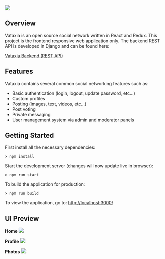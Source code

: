 ![](http://i.imgur.com/y3YLhkW.png)

## Overview

Vataxia is an open source social network written in React and Redux. This project is the frontend responsive web 
application only. The backend REST API is developed in Django and can be found here: 

[Vataxia Backend (REST API)](https://github.com/buckyroberts/Vataxia)

## Features

Vataxia contains several common social networking features such as:
- Basic authentication (login, logout, update password, etc...)
- Custom profiles
- Posting (images, text, videos, etc...)
- Post voting
- Private messaging
- User management system via admin and moderator panels

## Getting Started

First install all the necessary dependencies:
```
> npm install
```

Start the development server (changes will now update live in browser):
```
> npm run start
```

To build the application for production:
```
> npm run build
```

To view the application, go to: [http://localhost:3000/](http://localhost:3000/)

## UI Preview

**Home**
![](http://i.imgur.com/y0Cr1an.png)

**Profile**
![](http://i.imgur.com/Ukoh5Tx.png)

**Photos**
![](http://i.imgur.com/TNb1Abn.png)
